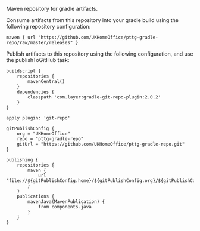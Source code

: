 Maven repository for gradle artifacts.

Consume artifacts from this repository into your gradle build using the following repository configuration:

```
maven { url "https://github.com/UKHomeOffice/pttg-gradle-repo/raw/master/releases" }
```

Publish artifacts to this repository using the following configuration, and use the publishToGitHub task:

```
buildscript {
    repositories {
        mavenCentral()
    }
    dependencies {
        classpath 'com.layer:gradle-git-repo-plugin:2.0.2'
    }
}

apply plugin: 'git-repo'

gitPublishConfig {
    org = "UKHomeOffice"
    repo = "pttg-gradle-repo"
    gitUrl = "https://github.com/UKHomeOffice/pttg-gradle-repo.git"
}

publishing {
    repositories {
        maven {
            url "file://${gitPublishConfig.home}/${gitPublishConfig.org}/${gitPublishConfig.repo}/releases"
        }
    }
    publications {
        mavenJava(MavenPublication) {
            from components.java
        }
    }
}
```
